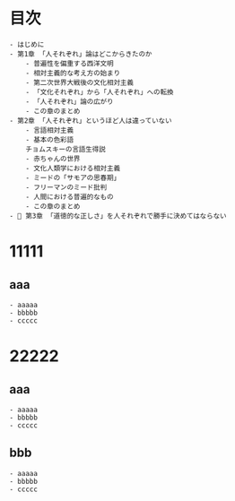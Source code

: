 # 目次
```
- はじめに
- 第1章 「人それぞれ」論はどこからきたのか
    - 普遍性を偏重する西洋文明
    - 相対主義的な考え方の始まり
    - 第二次世界大戦後の文化相対主義
    - 「文化それぞれ」から「人それぞれ」への転換
    - 「人それぞれ」論の広がり
    - この章のまとめ
- 第2章 「人それぞれ」というほど人は違っていない
    - 言語相対主義
    - 基本の色彩語
    チョムスキーの言語生得説
    - 赤ちゃんの世界
    - 文化人類学における相対主義
    - ミードの「サモアの思春期」
    - フリーマンのミード批判
    - 人間における普遍的なもの
    - この章のまとめ
- 🚧 第3章 「道徳的な正しさ」を人それぞれで勝手に決めてはならない
```

# 11111

## aaa
```
- aaaaa
- bbbbb
- ccccc
```

# 22222

## aaa
```
- aaaaa
- bbbbb
- ccccc
```

## bbb
```
- aaaaa
- bbbbb
- ccccc
```
